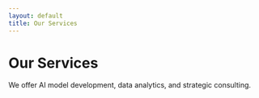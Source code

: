 ```yaml
---
layout: default
title: Our Services
---
```

# Our Services
We offer AI model development, data analytics, and strategic consulting.